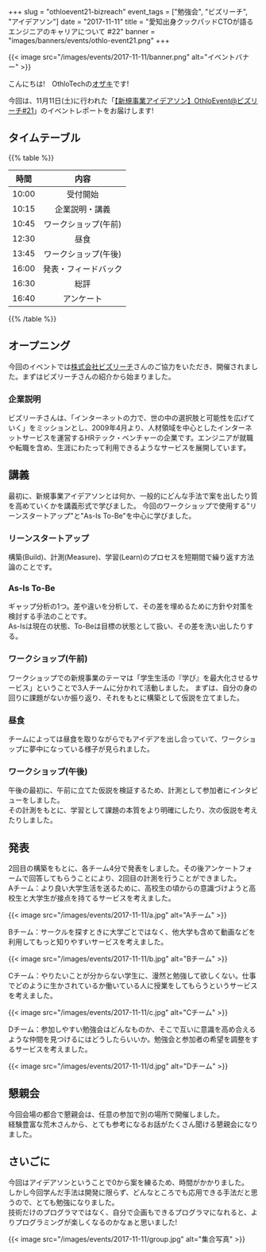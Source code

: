 +++
slug = "othloevent21-bizreach"
event_tags = ["勉強会", "ビズリーチ", "アイデアソン"]
date = "2017-11-11"
title = "愛知出身クックパッドCTOが語るエンジニアのキャリアについて #22"
banner = "images/banners/events/othlo-event21.png"
+++

{{< image src="/images/events/2017-11-11/banner.png" alt="イベントバナー" >}}

こんにちは!　OthloTechの[オザキ](https://twitter.com/sena0801masato)です!</br>

今回は、11月11日(土)に行われた「[【新規事業アイデアソン】OthloEvent@ビズリーチ#21](https://othlotech.connpass.com/event/68990/)」のイベントレポートをお届けします!

## タイムテーブル

{{% table %}}

|時間|内容|
|:--:|:--:|
|10:00|受付開始|
|10:15|企業説明・講義|
|10:45|ワークショップ(午前)|
|12:30|昼食|
|13:45|ワークショップ(午後)|
|16:00|発表・フィードバック|
|16:30|総評|
|16:40|アンケート|

{{% /table %}}

## オープニング
今回のイベントでは[株式会社ビズリーチ](https://www.bizreach.co.jp/)さんのご協力をいただき、開催されました。まずはビズリーチさんの紹介から始まりました。

### 企業説明
ビズリーチさんは、「インターネットの力で、世の中の選択肢と可能性を広げていく」をミッションとし、2009年4月より、人材領域を中心としたインターネットサービスを運営するHRテック・ベンチャーの企業です。エンジニアが就職や転職を含め、生涯にわたって利用できるようなサービスを展開しています。

## 講義
最初に、新規事業アイデアソンとは何か、一般的にどんな手法で案を出したり質を高めていくかを講義形式で学びました。
今回のワークショップで使用する"リーンスタートアップ"と"As-Is To-Be"を中心に学びました。

### リーンスタートアップ
構築(Build)、計測(Measure)、学習(Learn)のプロセスを短期間で繰り返す方法論のことです。

### As-Is To-Be
ギャップ分析の1つ。差や違いを分析して、その差を埋めるために方針や対策を検討する手法のことです。</br>
As-Isは現在の状態、To-Beは目標の状態として扱い、その差を洗い出したりする。

### ワークショップ(午前)
ワークショップでの新規事業のテーマは「学生生活の『学び』を最大化させるサービス」ということで3人チームに分かれて活動しました。
まずは、自分の身の回りに課題がないか振り返り、それをもとに構築として仮説を立てました。

### 昼食
チームによっては昼食を取りながらでもアイデアを出し合っていて、ワークショップに夢中になっている様子が見られました。

### ワークショップ(午後)
午後の最初に、午前に立てた仮説を検証するため、計測として参加者にインタビューをしました。</br>
その計測をもとに、学習として課題の本質をより明確にしたり、次の仮説を考えたりしました。

## 発表
2回目の構築をもとに、各チーム4分で発表をしました。その後アンケートフォームで回答してもらうことにより、2回目の計測を行うことができました。</br>
Aチーム：より良い大学生活を送るために、高校生の頃からの意識づけようと高校生と大学生が接点を持てるサービスを考えました。</br>

{{< image src="/images/events/2017-11-11/a.jpg" alt="Aチーム" >}}

Bチーム：サークルを探すときに大学ごとではなく、他大学も含めて動画などを利用してもっと知りやすいサービスを考えました。</br>

{{< image src="/images/events/2017-11-11/b.jpg" alt="Bチーム" >}}

Cチーム：やりたいことが分からない学生に、漫然と勉強して欲しくない。仕事でどのように生かされているか働いている人に授業をしてもらうというサービスを考えました。</br>

{{< image src="/images/events/2017-11-11/c.jpg" alt="Cチーム" >}}

Dチーム：参加しやすい勉強会はどんなものか、そこで互いに意識を高め合えるような仲間を見つけるにはどうしたらいいか。勉強会と参加者の希望を調整をするサービスを考えました。</br>

{{< image src="/images/events/2017-11-11/d.jpg" alt="Dチーム" >}}

## 懇親会
今回会場の都合で懇親会は、任意の参加で別の場所で開催しました。</br>
経験豊富な荒木さんから、とても参考になるお話がたくさん聞ける懇親会になりました。</br>

## さいごに
今回はアイデアソンということで0から案を練るため、時間がかかりました。</br>
しかし今回学んだ手法は開発に限らず、どんなところでも応用できる手法だと思うので、とても勉強になりました。</br>
技術だけのプログラマではなく、自分で企画もできるプログラマになれると、よりプログラミングが楽しくなるのかなぁと思いました!

{{< image src="/images/events/2017-11-11/group.jpg" alt="集合写真" >}}
